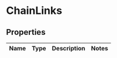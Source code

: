 # ChainLinks

## Properties
Name | Type | Description | Notes
------------ | ------------- | ------------- | -------------
